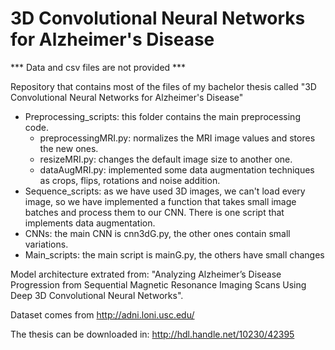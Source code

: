 # 3D Convolutional Neural Networks for Alzheimer's Disease

*** Data and csv files are not provided ***

Repository that contains most of the files of my bachelor thesis called "3D Convolutional Neural Networks for Alzheimer's Disease"

- Preprocessing_scripts: this folder contains the main preprocessing code.
    - preprocessingMRI.py: normalizes the MRI image values and stores the new ones.
    - resizeMRI.py: changes the default image size to another one.
    - dataAugMRI.py: implemented some data augmentation techniques as crops, flips, rotations and noise addition.
- Sequence_scripts: as we have used 3D images, we can't load every image, so we have implemented a function that takes
                    small image batches and process them to our CNN. There is one script that implements data augmentation.
- CNNs: the main CNN is cnn3dG.py, the other ones contain small variations.
- Main_scripts: the main script is mainG.py, the others have small changes

Model architecture extrated from: "Analyzing Alzheimer’s Disease Progression from Sequential Magnetic Resonance Imaging Scans Using Deep 3D Convolutional Neural Networks".

Dataset comes from http://adni.loni.usc.edu/

The thesis can be downloaded in: http://hdl.handle.net/10230/42395

